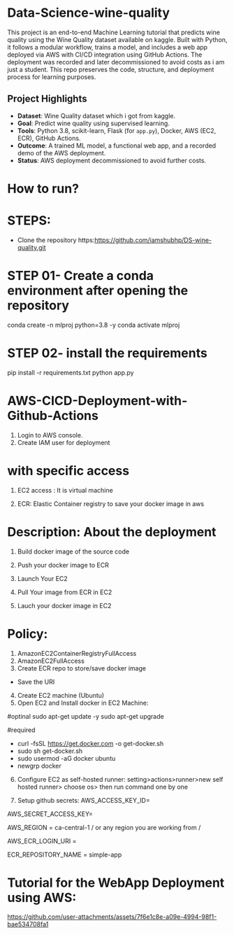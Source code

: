 # Data-Science-wine-quality
This project is an end-to-end Machine Learning tutorial that predicts wine quality using the Wine Quality dataset available on kaggle. Built with Python, it follows a modular workflow, trains a model, and includes a web app deployed via AWS with CI/CD integration using GitHub Actions. The deployment was recorded and later decommissioned to avoid costs as i am just a student. This repo preserves the code, structure, and deployment process for learning purposes.

## Project Highlights
- **Dataset**: Wine Quality dataset which i got from kaggle.
- **Goal**: Predict wine quality using supervised learning.
- **Tools**: Python 3.8, scikit-learn, Flask (for `app.py`), Docker, AWS (EC2, ECR), GitHub Actions.
- **Outcome**: A trained ML model, a functional web app, and a recorded demo of the AWS deployment.
- **Status**: AWS deployment decommissioned to avoid further costs.

# How to run?
# STEPS:

- Clone the repository
https:https://github.com/iamshubhp/DS-wine-quality.git

# STEP 01- Create a conda environment after opening the repository
conda create -n mlproj python=3.8 -y
conda activate mlproj

# STEP 02- install the requirements
pip install -r requirements.txt
python app.py

# AWS-CICD-Deployment-with-Github-Actions
1. Login to AWS console.
2. Create IAM user for deployment

# with specific access
1. EC2 access : It is virtual machine

2. ECR: Elastic Container registry to save your docker image in aws


# Description: About the deployment

1. Build docker image of the source code

2. Push your docker image to ECR

3. Launch Your EC2 

4. Pull Your image from ECR in EC2

5. Lauch your docker image in EC2

# Policy:
1. AmazonEC2ContainerRegistryFullAccess
2. AmazonEC2FullAccess
3. Create ECR repo to store/save docker image
- Save the URI
4. Create EC2 machine (Ubuntu)
5. Open EC2 and Install docker in EC2 Machine:

#optinal
sudo apt-get update -y
sudo apt-get upgrade

#required
- curl -fsSL https://get.docker.com -o get-docker.sh
- sudo sh get-docker.sh
- sudo usermod -aG docker ubuntu
- newgrp docker

6. Configure EC2 as self-hosted runner:
setting>actions>runner>new self hosted runner> choose os> then run command one by one

7. Setup github secrets:
AWS_ACCESS_KEY_ID=

AWS_SECRET_ACCESS_KEY=

AWS_REGION = ca-central-1 / or any region you are working from /

AWS_ECR_LOGIN_URI = 

ECR_REPOSITORY_NAME = simple-app

# Tutorial for the WebApp Deployment using AWS:

https://github.com/user-attachments/assets/7f6e1c8e-a09e-4994-98f1-bae534708fa1

